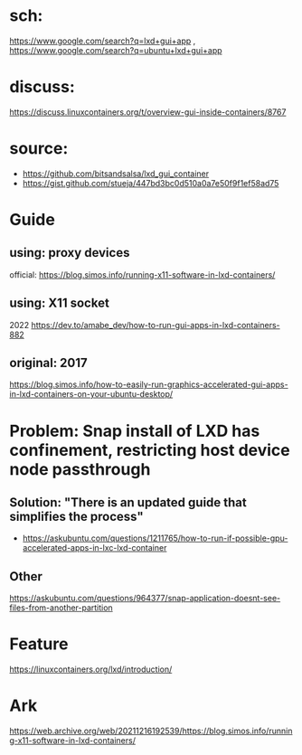 # sch:
https://www.google.com/search?q=lxd+gui+app , https://www.google.com/search?q=ubuntu+lxd+gui+app

# discuss:
https://discuss.linuxcontainers.org/t/overview-gui-inside-containers/8767

# source:
- https://github.com/bitsandsalsa/lxd_gui_container
- https://gist.github.com/stueja/447bd3bc0d510a0a7e50f9f1ef58ad75

# Guide
## using: proxy devices
official: https://blog.simos.info/running-x11-software-in-lxd-containers/

## using: X11 socket
2022 https://dev.to/amabe_dev/how-to-run-gui-apps-in-lxd-containers-882

## original: 2017
https://blog.simos.info/how-to-easily-run-graphics-accelerated-gui-apps-in-lxd-containers-on-your-ubuntu-desktop/


# Problem: Snap install of LXD has confinement, restricting host device node passthrough
## Solution: "There is an updated guide that simplifies the process"
- https://askubuntu.com/questions/1211765/how-to-run-if-possible-gpu-accelerated-apps-in-lxc-lxd-container

## Other
https://askubuntu.com/questions/964377/snap-application-doesnt-see-files-from-another-partition

# Feature
https://linuxcontainers.org/lxd/introduction/


# Ark
https://web.archive.org/web/20211216192539/https://blog.simos.info/running-x11-software-in-lxd-containers/
